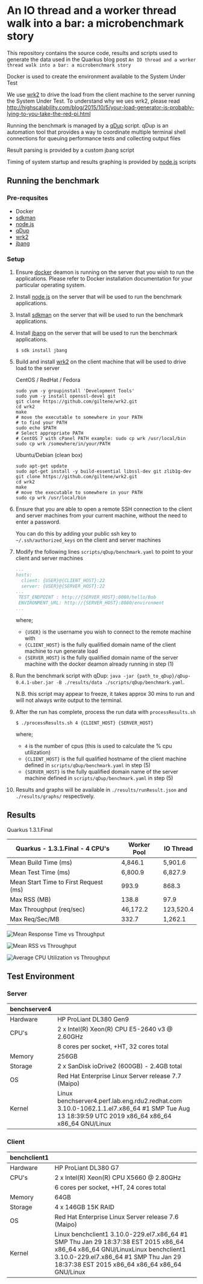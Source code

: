 # An IO thread and a worker thread walk into a bar: a microbenchmark story

This repository contains the source code, results and scripts used to generate the data used in the Quarkus blog post `An IO thread and a worker thread walk into a bar: a microbenchmark story`

Docker is used to create the environment available to the System Under Test

We use [wrk2](https://github.com/giltene/wrk2) to drive the load from the client machine to the server running the System Under Test.  To understand why we ues wrk2, please read http://highscalability.com/blog/2015/10/5/your-load-generator-is-probably-lying-to-you-take-the-red-pi.html  

Running the benchmark is managed by a [qDup](https://github.com/Hyperfoil/qDup)  script.  qDup is an automation tool that provides a way to coordinate multiple terminal shell connections for queuing performance tests and collecting output files  

Result parsing is provided by a custom jbang script

Timing of system startup and results graphing is provided by [node.js](https://nodejs.org/en/) scripts

## Running the benchmark

### Pre-requsites

 - Docker
 - [sdkman](https://sdkman.io/)
 - [node.js](https://nodejs.org/en/)
 - [qDup](https://github.com/Hyperfoil/qDup/releases/tag/release-0.4.1)
 - [wrk2](https://github.com/giltene/wrk2)
 - [jbang](https://github.com/maxandersen/jbang)

### Setup

1. Ensure [docker](https://docs.docker.com/get-docker/) deamon is running on the server that you wish to run the applications. Please refer to Docker installation documentation for your particular operating system.

2. Install [node.js](https://nodejs.org/en/) on the server that will be used to run the benchmark applications.

3. Install [sdkman](https://sdkman.io/install) on the server that will be used to run the benchmark applications.

4. Install [jbang](https://github.com/maxandersen/jbang) on the server that will be used to run the benchmark applications.

    ```shell script
    $ sdk install jbang
    ```

4. Build and install [wrk2](https://github.com/giltene/wrk2/wiki/Installing-wrk2-on-Linux) on the client machine that will be used to drive load to the server

    CentOS / RedHat / Fedora
    
    ```shell script
    sudo yum -y groupinstall 'Development Tools'
    sudo yum -y install openssl-devel git
    git clone https://github.com/giltene/wrk2.git
    cd wrk2
    make
    # move the executable to somewhere in your PATH
    # to find your PATH
    sudo echo $PATH
    # Select appropriate PATH
    # CentOS 7 with cPanel PATH example: sudo cp wrk /usr/local/bin
    sudo cp wrk /somewhere/in/your/PATH
    ```
    
    Ubuntu/Debian (clean box)
    
    ```shell script
    sudo apt-get update
    sudo apt-get install -y build-essential libssl-dev git zlib1g-dev
    git clone https://github.com/giltene/wrk2.git
    cd wrk2
    make
    # move the executable to somewhere in your PATH
    sudo cp wrk /usr/local/bin
    ```
4. Ensure that you are able to open a remote SSH connection to the client and server machines from your current machine, without the need to enter a password.

    You can do this by adding your public ssh key to `~/.ssh/authorized_keys` on the client and server machines

5. Modify the following lines `scripts/qDup/benchmark.yaml` to point to your client and server machines

    ```yaml
   ...
    hosts:
      client: {USER}@{CLIENT_HOST}:22
      server: {USER}@{SERVER_HOST}:22
   ...
     TEST_ENDPOINT : http://{SERVER_HOST}:8080/hello/Bob
     ENVIRONMENT_URL: http://{SERVER_HOST}:8080/environment
   ...
    ``` 
    
    where; 
     - `{USER}` is the username you wish to connect to the remote machine with
     - `{CLIENT_HOST}` is the fully qualified domain name of the client machine to run generate load
     - `{SERVER_HOST}` is the fully qualified domain name of the server machine with the docker deamon already running in step (1)

6. Run the benchmark script with qDup: `java -jar {path_to_qDup}/qDup-0.4.1-uber.jar -B ./results/data ./scripts/qDup/benchmark.yaml`. 
    
    N.B. this script may appear to freeze, it takes approx 30 mins   to run and will not always write output to the terminal.

7. After the run has complete, process the run data with `processResults.sh`

    ```shell script
    $ ./processResults.sh 4 {CLIENT_HOST} {SERVER_HOST}
    ```   
   
   where;
    - `4` is the number of cpus (this is used to calculate the % cpu utilization)
    - `{CLIENT_HOST}` is the full qualified hostname of the client machine defined in  `scripts/qDup/benchmark.yaml` in step (5)
    - `{SERVER_HOST}` is the fully qualified domain name of the server machine defined in  `scripts/qDup/benchmark.yaml` in step (5)

8. Results and graphs will be available in `./results/runResult.json` and `./results/graphs/` respectively.

## Results 

Quarkus 1.3.1.Final

| Quarkus - 1.3.1.Final - 4 CPU's | Worker Pool | IO Thread |
| --- | --- | --- |
|Mean Build Time (ms) | 4,846.1 | 5,901.6|
|Mean Test Time (ms) | 6,800.9 | 6,827.9 |
|Mean Start Time to First Request (ms) | 993.9 | 868.3|
|Max RSS (MB) | 138.8 | 97.9 |
|Max Throughput (req/sec) | 46,172.2 | 123,520.4|
|Max Req/Sec/MB | 332.7 | 1,262.1


![Mean Response Time vs Throughput](https://github.com/johnaohara/quarkus-iothread-workerpool/raw/1.3.1.Final/results/graphs/mean-response-vs-throughput.png "Mean Response Time vs Throughput")

![Mean RSS vs Throughput](https://github.com/johnaohara/quarkus-iothread-workerpool/raw/1.3.1.Final/results/graphs/mean-response-vs-throughput.png "Mean RSS vs Throughput")

![Average CPU Utilization vs Throughput](https://github.com/johnaohara/quarkus-iothread-workerpool/raw/1.3.1.Final/results/graphs/mean-response-vs-throughput.png "Average CPU Utilization vs Throughput")


## Test Environment

### Server

| benchserver4 |  |
| --- | --- |
| Hardware | HP ProLiant DL380 Gen9
| CPU's |  2 x Intel(R) Xeon(R) CPU E5-2640 v3 @ 2.60GHz| 
|  | 8 cores per socket, +HT, 32 cores total |
| Memory | 256GB |
| Storage | 2 x SanDisk ioDrive2 (600GB) - 2.4GB total |
|OS | Red Hat Enterprise Linux Server release 7.7 (Maipo) |
| Kernel | Linux benchserver4.perf.lab.eng.rdu2.redhat.com 3.10.0-1062.1.1.el7.x86_64 #1 SMP Tue Aug 13 18:39:59 UTC 2019 x86_64 x86_64 x86_64 GNU/Linux |

### Client

| benchclient1 |  |
| --- | --- |
| Hardware | HP ProLiant DL380 G7
| CPU's |  2 x Intel(R) Xeon(R) CPU X5660  @ 2.80GHz 
|  | 6 cores per socket, +HT, 24 cores total |
| Memory | 64GB |
| Storage | 4 x 146GB 15K RAID |
|OS | Red Hat Enterprise Linux Server release 7.6 (Maipo) |
| Kernel | Linux benchclient1 3.10.0-229.el7.x86_64 #1 SMP Thu Jan 29 18:37:38 EST 2015 x86_64 x86_64 x86_64 GNU/LinuxLinux benchclient1 3.10.0-229.el7.x86_64 #1 SMP Thu Jan 29 18:37:38 EST 2015 x86_64 x86_64 x86_64 GNU/Linux |

